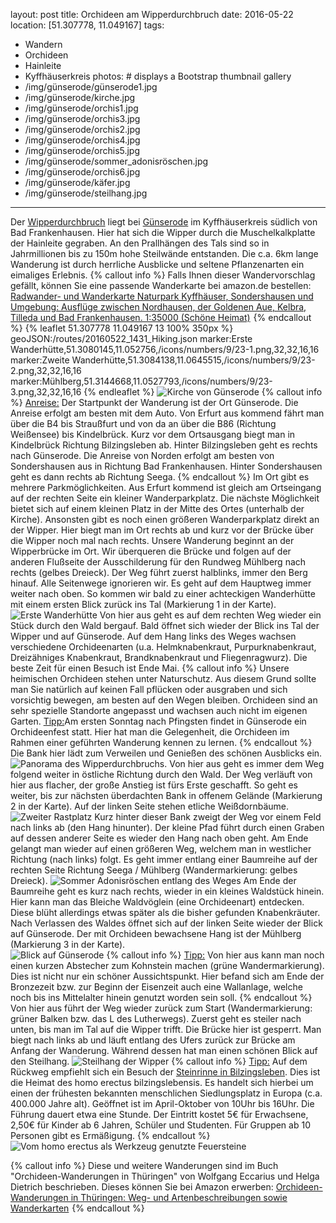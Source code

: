 layout: post
title: Orchideen am Wipperdurchbruch
date: 2016-05-22
location: [51.307778, 11.049167]
tags:
- Wandern
- Orchideen
- Hainleite
- Kyffhäuserkreis
photos:               # displays a Bootstrap thumbnail gallery
- /img/günserode/günserode1.jpg
- /img/günserode/kirche.jpg
- /img/günserode/orchis1.jpg
- /img/günserode/orchis3.jpg
- /img/günserode/orchis2.jpg
- /img/günserode/orchis4.jpg
- /img/günserode/orchis5.jpg
- /img/günserode/sommer_adonisröschen.jpg
- /img/günserode/orchis6.jpg
- /img/günserode/käfer.jpg
- /img/günserode/steilhang.jpg
---
Der [Wipperdurchbruch](https://de.wikipedia.org/wiki/Wipperdurchbruch) liegt bei [Günserode](https://de.wikipedia.org/wiki/G%C3%BCnserode) im Kyffhäuserkreis südlich von Bad Frankenhausen. Hier hat sich die Wipper durch die Muschelkalkplatte der Hainleite gegraben. An den Prallhängen des Tals sind so in Jahrmillionen bis zu 150m hohe Steilwände entstanden. Die c.a. 6km lange Wanderung ist durch herrliche Ausblicke und seltene Pflanzenarten ein eimaliges Erlebnis.
{% callout info %}
Falls Ihnen dieser Wandervorschlag gefällt, können Sie eine passende Wanderkarte bei amazon.de bestellen:
<a rel="nofollow" href="http://www.amazon.de/gp/product/3895911089/ref=as_li_tl?ie=UTF8&camp=1638&creative=19454&creativeASIN=3895911089&linkCode=as2&tag=thueringergip-21">Radwander- und Wanderkarte Naturpark Kyffhäuser, Sondershausen und Umgebung: Ausflüge zwischen Nordhausen, der Goldenen Aue, Kelbra, Tilleda und Bad Frankenhausen. 1:35000 (Schöne Heimat)</a><img src="http://ir-de.amazon-adsystem.com/e/ir?t=thueringergip-21&l=as2&o=3&a=3895911089" width="1" height="1" border="0" alt="" style="border:none !important; margin:0px !important;" />
{% endcallout %}
{% leaflet 51.307778 11.049167 13 100% 350px %}
geoJSON:/routes/20160522_1431_Hiking.json
marker:Erste Wanderhütte,51.3080145,11.052756,/icons/numbers/9/23-1.png,32,32,16,16
marker:Zweite Wanderhütte,51.3084138,11.0645515,/icons/numbers/9/23-2.png,32,32,16,16
marker:Mühlberg,51.3144668,11.0527793,/icons/numbers/9/23-3.png,32,32,16,16
{% endleaflet %}
![Kirche von Günserode](/img/günserode/kirche.jpg "Die Kirche von Günserode.")
{% callout info %}
<u>Anreise:</u> Der Startpunkt der Wanderung ist der Ort Günserode. Die Anreise erfolgt am besten mit dem Auto. Von Erfurt aus kommend fährt man über die B4 bis Straußfurt und von da an über die B86 (Richtung Weißensee) bis Kindelbrück. Kurz vor dem Ortsausgang biegt man in Kindelbrück Richtung Bilzingsleben ab. Hinter Bilzingsleben geht es rechts nach Günserode. Die Anreise von Norden erfolgt am besten von Sondershausen aus in Richtung Bad Frankenhausen. Hinter Sondershausen geht es dann rechts ab Richtung Seega.
{% endcallout %}
Im Ort gibt es mehrere Parkmöglichkeiten. Aus Erfurt kommend ist gleich am Ortseingang auf der rechten Seite ein kleiner Wanderparkplatz. Die nächste Möglichkeit bietet sich auf einem kleinen Platz in der Mitte des Ortes (unterhalb der Kirche). Ansonsten gibt es noch einen größeren Wanderparkplatz direkt an der Wipper. Hier biegt man im Ort rechts ab und kurz vor der Brücke über die Wipper noch mal nach rechts.
Unsere Wanderung beginnt an der Wipperbrücke im Ort. Wir überqueren die Brücke und folgen auf der anderen Flußseite der Ausschilderung für den Rundweg Mühlberg nach rechts (gelbes Dreieck). Der Weg führt zuerst halblinks, immer den Berg hinauf. Alle Seitenwege ignorieren wir. Es geht auf dem Hauptweg immer weiter nach oben. So kommen wir bald zu einer achteckigen Wanderhütte mit einem ersten Blick zurück ins Tal (Markierung 1 in der Karte).
![Erste Wanderhütte](/img/günserode/wanderhütte1.jpg "Die erste Wanderhütte.")
Von hier aus geht es auf dem rechten Weg wieder ein Stück durch den Wald bergauf. Bald öffnet sich wieder der Blick ins Tal der Wipper und auf Günserode. Auf dem Hang links des Weges wachsen verschiedene Orchideenarten (u.a. Helmknabenkraut, Purpurknabenkraut, Dreizähniges Knabenkraut, Brandknabenkraut und Fliegenragwurz). Die beste Zeit für einen Besuch ist Ende Mai.
{% callout info %}
Unsere heimischen Orchideen stehen unter Naturschutz. Aus diesem Grund sollte man Sie natürlich auf keinen Fall pflücken oder ausgraben und sich vorsichtig bewegen, am besten auf den Wegen bleiben. Orchideen sind an sehr spezielle Standorte angepasst und wachsen auch nicht im eigenen Garten.
<u>Tipp:</u>Am ersten Sonntag nach Pfingsten findet in Günserode ein Orchideenfest statt. Hier hat man die Gelegenheit, die Orchideen im Rahmen einer geführten Wanderung kennen zu lernen.
{% endcallout %}
Die Bank hier lädt zum Verweilen und Genießen des schönen Ausblicks ein.
![Panorama des Wipperdurchbruchs.](/img/günserode/panorama_klein.jpg "Panorama des Wipperdurchbruchs.")
Von hier aus geht es immer dem Weg folgend weiter in östliche Richtung durch den Wald. Der Weg verläuft von hier aus flacher, der große Anstieg ist fürs Erste geschafft. So geht es weiter, bis zur nächsten überdachten Bank in offenem Gelände (Markierung 2 in der Karte). Auf der linken Seite stehen etliche Weißdornbäume.
![Zweiter Rastplatz](/img/günserode/rastplatz2.jpg "Der zweite Rastplatz.")
Kurz hinter dieser Bank zweigt der Weg vor einem Feld nach links ab (den Hang hinunter). Der kleine Pfad führt durch einen Graben auf dessen anderer Seite es wieder den Hang nach oben geht. Am Ende gelangt man wieder auf einen größeren Weg, welchem man in westlicher Richtung (nach links) folgt. Es geht immer entlang einer Baumreihe auf der rechten Seite Richtung Seega / Mühlberg (Wandermarkierung: gelbes Dreieck).
![Sommer Adonisröschen entlang des Weges](/img/günserode/sommer_adonisröschen.jpg "Sommer Adonisröschen entlang des Weges.")
Am Ende der Baumreihe geht es kurz nach rechts, wieder in ein kleines Waldstück hinein. Hier kann man das Bleiche Waldvöglein (eine Orchideenart) entdecken. Diese blüht allerdings etwas später als die bisher gefunden Knabenkräuter. Nach Verlassen des Waldes öffnet sich auf der linken Seite wieder der Blick auf Günserode. Der mit Orchideen bewachsene Hang ist der Mühlberg (Markierung 3 in der Karte).  
![Blick auf Günserode](/img/günserode/günserode1.jpg "Blick auf Günserode vom Mühlberg aus. Im Vordergrund zwei Knabenkräuter.")
{% callout info %}
<u>Tipp:</u> Von hier aus kann man noch einen kurzen Abstecher zum Kohnstein machen (grüne Wandermarkierung). Dies ist nicht nur ein schöner Aussichtspunkt. Hier befand sich am Ende der Bronzezeit bzw. zur Beginn der Eisenzeit auch eine Wallanlage, welche noch bis ins Mittelalter hinein genutzt worden sein soll.
{% endcallout %}
Von hier aus führt der Weg wieder zurück zum Start (Wandermarkierung: grüner Balken bzw. das L des Lutherwegs). Zuerst geht es steiler nach unten, bis man im Tal auf die Wipper trifft. Die Brücke hier ist gesperrt. Man biegt nach links ab und läuft entlang des Ufers zurück zur Brücke am Anfang der Wanderung. Während dessen hat man einen schönen Blick auf den Steilhang.
![Steilhang der Wipper](/img/günserode/steilhang.jpg "Steilhang der Wipper.")
{% callout info %}
<u>Tipp:</u> Auf dem Rückweg empfiehlt sich ein Besuch der [Steinrinne in Bilzingsleben](https://de.wikipedia.org/wiki/Fundplatz_Bilzingsleben). Dies ist die Heimat des homo erectus bilzingslebensis. Es handelt sich hierbei um einen der frühesten bekannten menschlichen Siedlungsplatz in Europa (c.a. 400.000 Jahre alt).
Geöffnet ist im April-Oktober von 10Uhr bis 16Uhr. Die Führung dauert etwa eine Stunde. Der Eintritt kostet 5€ für Erwachsene, 2,50€ für Kinder ab 6 Jahren, Schüler und Studenten. Für Gruppen ab 10 Personen gibt es Ermäßigung.
{% endcallout %}
![Vom homo erectus als Werkzeug genutzte Feuersteine](/img/günserode/steinrinne.jpg "Vom homo erectus als Werkzeug genutzte Feuersteine.")

{% callout info %}
Diese und weitere Wanderungen sind im Buch "Orchideen-Wanderungen in Thüringen" von Wolfgang Eccarius und Helga Dietrich beschrieben. Dieses können Sie bei Amazon erwerben:
<a rel="nofollow" href="http://www.amazon.de/gp/product/3937107207/ref=as_li_tl?ie=UTF8&camp=1638&creative=6742&creativeASIN=3937107207&linkCode=as2&tag=thueringergip-21">Orchideen-Wanderungen in Thüringen: Weg- und Artenbeschreibungen sowie Wanderkarten</a><img src="http://ir-de.amazon-adsystem.com/e/ir?t=thueringergip-21&l=as2&o=3&a=3937107207" width="1" height="1" border="0" alt="" style="border:none !important; margin:0px !important;" />
{% endcallout %}
